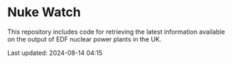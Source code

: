 # Nuke Watch

This repository includes code for retrieving the latest information available on the output of EDF nuclear power plants in the UK.

Last updated: 2024-08-14 04:15